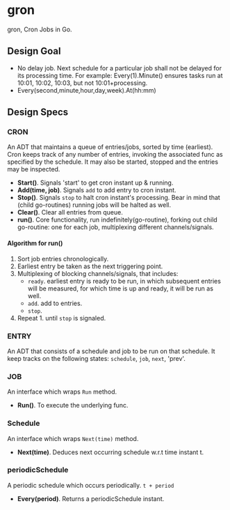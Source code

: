 # gron
gron, Cron Jobs in Go.


## Design Goal

- No delay job. Next schedule for a particular job shall not be delayed for its processing time. For example: Every(1).Minute() ensures tasks run at 10:01, 10:02, 10:03, but not 10:01+processing.
- Every(second,minute,hour,day,week).At(hh:mm)

## Design Specs

### CRON
An ADT that maintains a queue of entries/jobs, sorted by time (earliest).
Cron keeps track of any number of entries, invoking the associated func as
specified by the schedule. It may also be started, stopped and the entries
may be inspected.

- **Start()**. Signals 'start' to get cron instant up & running.
- **Add(time, job)**. Signals `add` to add entry to cron instant.
- **Stop()**. Signals `stop` to halt cron instant's processing. Bear in mind that (child go-routines) running jobs will be halted as well.
- **Clear()**. Clear all entries from queue.
- **run()**. Core functionality, run indefinitely(go-routine), forking out child go-routine: one for each job, multiplexing different channels/signals.


#### Algorithm for run()

1. Sort job entries chronologically.
2. Earliest entry be taken as the next triggering point.
3. Multiplexing of blocking channels/signals, that includes:
   - `ready`. earliest entry is ready to be run, in which subsequent entries will be measured, for which time is up and ready, it will be run as well.
   - `add`. add to entries.
   - `stop`.
4. Repeat 1. until `stop` is signaled.


### ENTRY
An ADT that consists of a schedule and job to be run on that schedule. It keep tracks on the following states: `schedule`, `job`, `next`, 'prev'.


### JOB
An interface which wraps `Run` method.
- **Run()**. To execute the underlying func.

### Schedule
An interface which wraps `Next(time)` method.
- **Next(time)**. Deduces next occurring schedule w.r.t time instant t.

### periodicSchedule
A periodic schedule which occurs periodically. `t + period`
- **Every(period)**. Returns a periodicSchedule instant.
